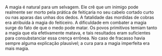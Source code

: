 ﻿A magia é natural para um selvagem. Ele crê que um inimigo pode realmente ser morto pela prática de feitiçaria no seu cabelo cortado curto ou nas aparas das unhas dos dedos. A fatalidade das mordidas de cobras era atribuída à magia do feiticeiro. A dificuldade em combater a magia surge do fato de que o medo pode matar. Os povos primitivos temiam tanto a magia que ela efetivamente matava, e tais resultados eram suficientes para consubstanciar essa crença errônea. No caso de fracasso havia sempre alguma explicação plausível; a cura para a magia imperfeita era mais magia.